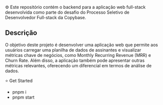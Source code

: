 ⚙️ Este repositório contém o backend para a aplicação web full-stack desenvolvida como parte do desafio do Processo Seletivo de Desenvolvedor Full-stack da Copybase.

## Descrição

O objetivo deste projeto é desenvolver uma aplicação web que permite aos usuários carregar uma planilha de dados de assinantes e visualizar métricas chave de negócios, como Monthly Recurring Revenue (MRR) e Churn Rate. Além disso, a aplicação também pode apresentar outras métricas relevantes, oferecendo um diferencial em termos de análise de dados.

⭐ Get Started

- pnpm i
- pnpm start
